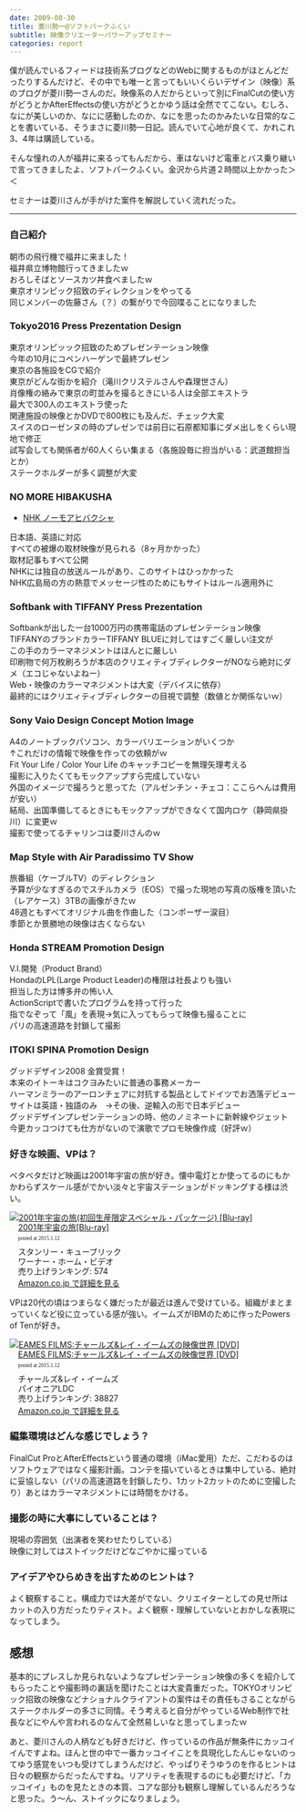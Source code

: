 ```yaml
---
date: 2009-08-30
title: 菱川勢一@ソフトパークふくい
subtitle: 映像クリエーターパワーアップセミナー
categories: report
---
```


僕が読んでいるフィードは技術系ブログなどのWebに関するものがほとんどだったりするんだけど、その中でも唯一と言ってもいいくらいデザイン（映像）系のブログが菱川勢一さんのだ。映像系の人だからといって別にFinalCutの使い方がどうとかAfterEffectsの使い方がどうとかゆう話は全然でてこない。むしろ、なにが美しいのか、なにに感動したのか、なにを思ったのかみたいな日常的なことを書いている、そうまさに菱川勢一日記。読んでいて心地が良くて、かれこれ3、4年は購読している。

そんな憧れの人が福井に来るってもんだから、車はないけど電車とバス乗り継いで言ってきましたよ、ソフトパークふくい。金沢から片道２時間以上かかった＞＜

セミナーは菱川さんが手がけた案件を解説していく流れだった。

***

### 自己紹介

朝市の飛行機で福井に来ました！  
福井県立博物館行ってきましたｗ  
おろしそばとソースカツ丼食べましたｗ  
東京オリンピック招致のディレクションをやってる  
同じメンバーの佐藤さん（？）の繋がりで今回喋ることになりました  

### Tokyo2016 Press Prezentation Design

東京オリンピッック招致のためプレゼンテーション映像  
今年の10月にコペンハーゲンで最終プレゼン  
東京の各施設をCGで紹介  
東京がどんな街かを紹介（滝川クリステルさんや森理世さん）  
肖像権の絡みで東京の町並みを撮るときにいる人は全部エキストラ  
最大で300人のエキストラ使った  
関連施設の映像とかDVDで800枚にも及んだ、チェック大変  
スイスのローゼンヌの時のプレゼンでは前日に石原都知事にダメ出しをくらい現地で修正  
試写会しても関係者が60人くらい集まる（各施設毎に担当がいる：武道館担当とか）  
ステークホルダーが多く調整が大変

### NO MORE HIBAKUSHA

+ [NHK ノーモアヒバクシャ](http://www.nhk.or.jp/no-more-hibakusha/)

日本語、英語に対応  
すべての被爆の取材映像が見られる（8ヶ月かかった）  
取材記事もすべて公開  
NHKには独自の放送ルールがあり、このサイトはひっかかった  
NHK広島局の方の熱意でメッセージ性のためにもサイトはルール適用外に  

### Softbank with TIFFANY Press Prezentation

Softbankが出した一台1000万円の携帯電話のプレゼンテーション映像  
TIFFANYのブランドカラーTIFFANY BLUEに対してはすごく厳しい注文が  
この手のカラーマネジメントはほんとに厳しい  
印刷物で何万枚刷ろうが本店のクリエィティブディレクターがNOなら絶対にダメ（エコじゃないよねー）  
Web・映像のカラーマネジメントは大変（デバイスに依存）  
最終的にはクリエィティブディレクターの目視で調整（数値とか関係ないｗ）

### Sony Vaio Design Concept Motion Image

A4のノートブックパソコン、カラーバリエーションがいくつか  
↑これだけの情報で映像を作っての依頼がｗ  
Fit Your Life / Color Your Life のキャッチコピーを無理矢理考える  
撮影に入りたくてもモックアップすら完成していない  
外国のイメージで撮ろうと思ってた（アルゼンチン・チェコ：ここらへんは費用が安い）  
結局、出国準備してるときにもモックアップができなくて国内ロケ（静岡県掛川）に変更ｗ  
撮影で使ってるチャリンコは菱川さんのｗ

### Map Style with Air Paradissimo TV Show

旅番組（ケーブルTV）のディレクション  
予算が少なすぎるのでスチルカメラ（EOS）で撮った現地の写真の版権を頂いた  
（レアケース）3TBの画像がきたｗ  
48週ともすべてオリジナル曲を作曲した（コンポーザー涙目）  
季節とか景勝地の映像は古くならない


### Honda STREAM Promotion Design

V.I.開発（Product Brand）  
HondaのLPL(Large Product Leader)の権限は社長よりも強い  
担当した方は博多弁の怖い人  
ActionScriptで書いたプログラムを持って行った  
指でなぞって「風」を表現→気に入ってもらって映像も撮ることに  
パリの高速道路を封鎖して撮影

### ITOKI SPINA Promotion Design

グッドデザイン2008 金賞受賞！  
本来のイトーキはコクヨみたいに普通の事務メーカー  
ハーマンミラーのアーロンチェアに対抗する製品としてドイツでお洒落デビュー  
サイトは英語・独語のみ　→その後、逆輸入の形で日本デビュー  
グッドデザインプレゼンテーションの時、他のノミネートに新幹線やジェット　　
今更カッコつけても仕方がないので演歌でプロモ映像作成（好評ｗ）



### 好きな映画、VPは？

ベタベタだけど映画は2001年宇宙の旅が好き。懐中電灯とか使ってるのにもかかわらずスケール感がでかい淡々と宇宙ステーションがドッキングする様は渋い。

<div class="azlink-box" style="margin-bottom:0px"><div class="azlink-image" style="float:left"><a href="http://www.amazon.co.jp/exec/obidos/ASIN/B00IIY9ISK/warikiru-22/" name="azlinklink" target="_blank"><img src="http://ecx.images-amazon.com/images/I/5172-hJcFYL._SL160_.jpg" alt="2001年宇宙の旅(初回生産限定スペシャル・パッケージ) [Blu-ray]" style="border:none" /></a></div><div class="azlink-info" style="float:left;margin-left:15px;line-height:120%"><div class="azlink-name" style="margin-bottom:10px;line-height:120%"><a href="http://www.amazon.co.jp/exec/obidos/ASIN/B00IIY9ISK/warikiru-22/" name="azlinklink" target="_blank">2001年宇宙の旅[Blu-ray]</a><div class="azlink-powered-date" style="font-size:7pt;margin-top:5px;font-family:verdana;line-height:120%">posted at 2015.1.12</div></div><div class="azlink-detail">スタンリー・キューブリック<br />ワーナー・ホーム・ビデオ<br />売り上げランキング: 574<br /></div><div class="azlink-link" style="margin-top:5px"><a href="http://www.amazon.co.jp/exec/obidos/ASIN/B00IIY9ISK/warikiru-22/" target="_blank">Amazon.co.jp で詳細を見る</a></div></div><div class="azlink-footer" style="clear:left"></div></div>

VPは20代の頃はつまらなく嫌だったが最近は進んで受けている。組織がまとまっていくなど役に立っている感が強い。イームズがIBMのために作ったPowers of Tenが好き。

<div class="azlink-box" style="margin-bottom:0px"><div class="azlink-image" style="float:left"><a href="http://www.amazon.co.jp/exec/obidos/ASIN/B00005MIG1/warikiru-22/" name="azlinklink" target="_blank"><img src="http://ecx.images-amazon.com/images/I/517HEJ4RKYL._SL160_.jpg" alt="EAMES FILMS:チャールズ&amp;レイ・イームズの映像世界 [DVD]" style="border:none" /></a></div><div class="azlink-info" style="float:left;margin-left:15px;line-height:120%"><div class="azlink-name" style="margin-bottom:10px;line-height:120%"><a href="http://www.amazon.co.jp/exec/obidos/ASIN/B00005MIG1/warikiru-22/" name="azlinklink" target="_blank">EAMES FILMS:チャールズ&amp;レイ・イームズの映像世界 [DVD]</a><div class="azlink-powered-date" style="font-size:7pt;margin-top:5px;font-family:verdana;line-height:120%">posted at 2015.1.12</div></div><div class="azlink-detail">チャールズ&amp;レイ・イームズ<br />パイオニアLDC<br />売り上げランキング: 38827<br /></div><div class="azlink-link" style="margin-top:5px"><a href="http://www.amazon.co.jp/exec/obidos/ASIN/B00005MIG1/warikiru-22/" target="_blank">Amazon.co.jp で詳細を見る</a></div></div><div class="azlink-footer" style="clear:left"></div></div>


### 編集環境はどんな感じでしょう？

FinalCut ProとAfterEffectsという普通の環境（iMac愛用）ただ、こだわるのはソフトウェアではなく撮影計画。コンテを描いているときは集中している、絶対に妥協しない（パリの高速道路を封鎖したり、1カット2カットのために空撮したり）あとはカラーマネジメントには時間をかける。

### 撮影の時に大事にしていることは？

現場の雰囲気（出演者を笑わせたりしている）  
映像に対してはストイックだけどなごやかに撮っている

### アイデアやひらめきを出すためのヒントは？

よく観察すること。構成力では大差がでない、クリエイターとしての見せ所は
カットの入り方だったりティスト。よく観察・理解していないとおかしな表現になってしまう。


## 感想

基本的にプレスしか見られないようなプレゼンテーション映像の多くを紹介してもらったことや撮影時の裏話を聞けたことは大変貴重だった。TOKYOオリンピック招致の映像などナショナルクライアントの案件はその責任もさることながらステークホルダーの多さに同情。そう考えると自分がやっているWeb制作で社長などにやんや言われるのなんて全然易しいなと思ってしまったｗ

あと、菱川さんの人柄なども好きだけど、作っているの作品が無条件にカッコイイんですよね。ほんと世の中で一番カッコイイことを具現化したんじゃないのってゆう感覚をいつも受けてしまうんだけど、やっぱりそうゆうのを作るヒントは日々の観察からだったんですね。リアリティを表現するのにも必要だけど、「カッコイイ」ものを見たときの本質、コアな部分も観察し理解しているんだろうなと思った。う〜ん、ストイックになりましょう。









